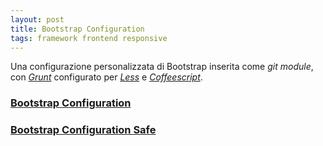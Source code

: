 ```yaml
---
layout: post
title: Bootstrap Configuration
tags: framework frontend responsive
---
```


Una configurazione personalizzata di Bootstrap inserita come _git module_, con [_Grunt_](http://lesscss.org/) configurato per [_Less_](http://lesscss.org/) e [_Coffeescript_](http://coffeescript.org/).

### [Bootstrap Configuration](https://github.com/genoma/bootstrap-configuration)
### [Bootstrap Configuration Safe](https://github.com/genoma/bootstrap-configuration-safe)
